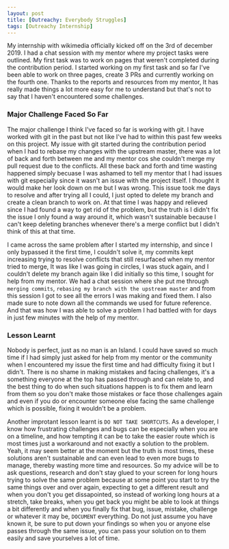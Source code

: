 ```yaml
---
layout: post
title: [Outreachy: Everybody Struggles]
tags: [Outreachy Internship]
---
```



My internship with wikimedia officially kicked off on the 3rd of december 2019. I had a chat session with my mentor where my project tasks were outlined. My first task was to work on pages that weren't completed during the contribution period. I started working on my first task and so far I've been able to work on three pages, create 3 PRs and currently working on the fourth one. Thanks to the reports and resources from my mentor, It has really made things a lot more easy for me to understand but that's not to say that I haven't encountered some challenges.

### Major Challenge Faced So Far

The major challenge I think I've faced so far is working with git. I have worked with git in the past but not like I've had to within this past few weeks on this project. My issue with git started during the contribution period when I had to rebase my changes with the upstream master, there was a lot of back and forth between me and my mentor cos she couldn't merge my pull request due to the conflicts. All these back and forth and time wasting happened simply becuase I was ashamed to tell my mentor that I had issues with git especially since it wasn't an issue with the project itself. I thought it would make her look down on me but I was wrong.  This issue took me days to resolve and after trying all I could, I just opted to delete my branch and create a clean branch to work on. At that time I was happy and relieved since I had found a way to get rid of the problem, but the truth is I didn't fix the issue I only found a way around it, which wasn't sustainable because I can't keep deleting branches whenever there's a merge conflict but I didn't think of this at that time.

I came across the same problem after I started my internship, and since I only bypassed it the first time, I couldn't solve it, my commits kept increasing trying to resolve conflicts that still resurfaced when my mentor tried to merge, It was like I was going in circles, I was stuck again, and I couldn't delete my branch again like I did initially so this time, I sought for help from my mentor. We had a chat session where she put me through `merging commits`, `rebasing my branch with the upstream master` and from this session I got to see all the errors I was making and fixed them. I also made sure to note down all the commands we used for future reference. And that was how I was able to solve a problem I had battled with for days in just few minutes with the help of my mentor.

### Lesson Learnt

Nobody is perfect, just as no man is an Island. I could have saved so much time if I had simply just asked for help from my mentor or the community when I encountered my issue the first time and had difficulty fixing it but I didn't. There is no shame in making mistakes and facing challenges, it's a something everyone at the top has passed through and can relate to, and the best thing to do when such situations happen is to fix them and learn from them so you don't make those mistakes or face those challenges again and even if you do or encounter someone else facing the same challenge which is possible, fixing it wouldn't be a problem. 

Another improtant lesson learnt is `DO NOT TAKE SHORTCUTS`. As a developer, I know how frustrating challenges and bugs can be especially when you are on a timeline, and how tempting it can be to take the easier route which is most times just a workaround and not exactly a solution to the problem. Yeah, it may seem better at the moment but the truth is most times, these solutions aren't sustainable and can even lead to even more bugs to manage, thereby wasting more time and resources. So my advice will be to ask questions, research and don't stay glued to your screen for long hours trying to solve the same problem because at some point you start to try the same things over and over again, expecting to get a different result and when you don't you get dissapointed, so instead of working long hours at a stretch, take breaks, when you get back you might be able to look at things a bit differently and when you finally fix that bug, issue, mistake, challenge or whatever it may be, `DOCUMENT` everything. Do not just assume you have known it, be sure to put down your findings so when you or anyone else passes through the same issue, you can pass your solution on to them easily and save yourselves a lot of time.


